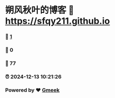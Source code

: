 # 朔风秋叶的博客 :link: https://sfqy211.github.io 
### :page_facing_up: [1](https://sfqy211.github.io/tag.html) 
### :speech_balloon: 0 
### :hibiscus: 77 
### :alarm_clock: 2024-12-13 10:21:26 
### Powered by :heart: [Gmeek](https://github.com/Meekdai/Gmeek)
